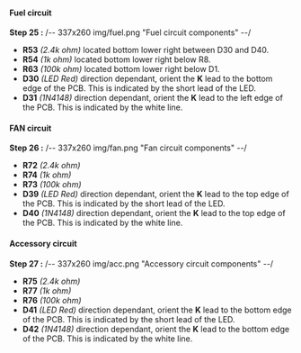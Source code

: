 #### Fuel circuit
**Step 25 :**
/-- 337x260 img/fuel.png "Fuel circuit components" --/

- **R53**	*(2.4k ohm)* located bottom lower right between D30 and D40. 
- **R54**	*(1k ohm)* located bottom lower right below R8. 
- **R63**	*(100k ohm)* located bottom lower right below D1. 
- **D30**	*(LED Red)* direction dependant, orient the **K** lead to the bottom edge of the PCB. This is indicated by the short lead of the LED.
- **D31**	*(1N4148)* direction dependant, orient the **K** lead to the left edge of the PCB.  This is indicated by the white line.



#### FAN circuit
**Step 26 :**
/-- 337x260 img/fan.png "Fan circuit components" --/

- **R72**	*(2.4k ohm)*
- **R74**	*(1k ohm)*
- **R73**	*(100k ohm)*
- **D39**	*(LED Red)* direction dependant, orient the **K** lead to the top edge of the PCB.  This is indicated by the short lead of the LED.
- **D40**	*(1N4148)* direction dependant, orient the **K** lead to the top edge of the PCB.  This is indicated by the white line.



#### Accessory circuit
**Step 27 :**
/-- 337x260 img/acc.png "Accessory circuit components" --/

- **R75**	*(2.4k ohm)*
- **R77**	*(1k ohm)*
- **R76**	*(100k ohm)*
- **D41**	*(LED Red)* direction dependant, orient the **K** lead to the bottom edge of the PCB.  This is indicated by the short lead of the LED.
- **D42**	*(1N4148)* direction dependant, orient the **K** lead to the bottom edge of the PCB.  This is indicated by the white line.



